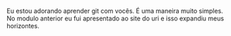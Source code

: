 Eu estou adorando aprender git com vocês. É uma maneira muito simples. No modulo anterior eu fui apresentado ao site do uri e isso expandiu meus horizontes.